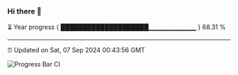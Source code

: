 ### Hi there 👋

⏳ Year progress { ████████████████████▁▁▁▁▁▁▁▁▁▁ } 68.31 %

---

⏰ Updated on Sat, 07 Sep 2024 00:43:56 GMT

![Progress Bar CI](https://github.com/Shyam-Makwana/GitHub-Actions-Demo/workflows/Progress%20Bar%20CI/badge.svg)
